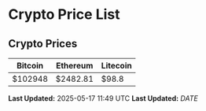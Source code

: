 # Crypto Price List

## Crypto Prices
| Bitcoin | Ethereum | Litecoin |
| ------- | -------- | -------- |
| $102948 | $2482.81 | $98.8 |
**Last Updated:** 2025-05-17 11:49 UTC
**Last Updated:** $DATE$
